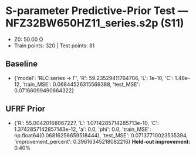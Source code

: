 # S-parameter Predictive-Prior Test — NFZ32BW650HZ11_series.s2p (S11)
- Z0: 50.00 Ω
- Train points: 320  |  Test points: 81

## Baseline
- {'model': 'RLC series -> Γ', 'R': 59.23529411764706, 'L': 1e-10, 'C': 1.48e-12, 'train_MSE': 0.06844526315569388, 'test_MSE': 0.07166099490664322}

## UFRF Prior
- {'R': 55.00420168067227, 'L': 1.0714285714285713e-10, 'C': 1.3742857142857143e-12, 'a': 0.0, 'phi': 0.0, 'train_MSE': np.float64(0.06816256659518444), 'test_MSE': 0.07137710023535394, 'improvement_percent': 0.39616345218082216}
**Held-out improvement:** 0.40%